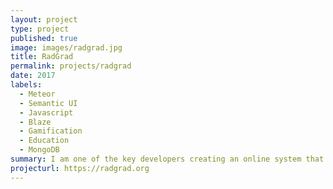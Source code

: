 ```yaml
---
layout: project
type: project
published: true
image: images/radgrad.jpg
title: RadGrad
permalink: projects/radgrad
date: 2017
labels:
  - Meteor 
  - Semantic UI
  - Javascript
  - Blaze
  - Gamification
  - Education
  - MongoDB
summary: I am one of the key developers creating an online system that combines degree planning, social networking, and gamification to enhance the undergraduate compute science experience academically, socially, and professionally.
projecturl: https://radgrad.org
---
```




